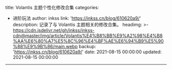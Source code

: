 title: Volantis 主题个性化修改合集
categories:
  - 进阶玩法
author: inkss
link: 'https://inkss.cn/blog/610620a9/'
description: 记录了与 Volantis 主题相关的修改合集。
headimg: >-
  https://cdn.jsdelivr.net/gh/inkss/inkss-cdn@master/img/article/Volantis%E4%B8%BB%E9%A2%98%E4%B8%AA%E6%80%A7%E5%8C%96%E4%BF%AE%E6%94%B9%E5%90%88%E9%9B%86/main.webp
backup: 'https://inkss.cn/blog/610620a9/'
date: 2021-08-15 00:00:00
updated: 2021-08-15 00:00:00
---
